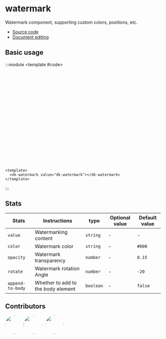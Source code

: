 # watermark

Watermark component, supporting custom colors, positions, etc.

- [Source code](https://github.com/dk-plus-ui/dk-plus-ui/tree/master/packages/components/dkwatermark)
- [Document editing](https://github.com/dk-plus-ui/dk-plus-ui/blob/master/docs/zh/components/dkwatermark.md)

## <a id="Basic usage">Basic usage</a>

:::module
<template #code>

<div class="dk-watermark-box" style="width: 100%;height: 300px;">
  <dk-watermark value="dk-watermark"></dk-watermark>
</div>
</template>

```vue
<template>
  <dk-watermark value="dk-watermark"></dk-watermark>
</template>
```

:::

## Stats

| Stats            | Instructions                       | type      | Optional value | Default value |
| ---------------- | ---------------------------------- | --------- | -------------- | ------------- |
| `value`          | Watermarking content               | `string`  | -              | -             |
| `color`          | Watermark color                    | `string`  | -              | `#000`        |
| `opacity`        | Watermark transparency             | `number`  | -              | `0.15`        |
| `rotate`         | Watermark rotation Angle           | `number`  | -              | `-20`         |
| `append-to-body` | Whether to add to the body element | `boolean` | -              | `false`       |


## Contributors

<div style='display: flex;'>
  <a href="https://github.com/WangYingJay" target="_blank">
    <img style='width:60px;height:60px;border-radius: 50%;' src="https://avatars.githubusercontent.com/u/117073291?s=64&v=4"/>
  </a>
  <a href="https://github.com/dk-plus-ui" target="_blank" style='margin-right:10px;'>
    <img style='width:60px;height:60px;border-radius: 50%;' src="https://avatars.githubusercontent.com/u/88755587?v=4" />
  </a>
  <a href="https://github.com/bugfix2020" target="_blank">
    <img style='width:60px;height:60px;border-radius: 50%;' src="https://avatars.githubusercontent.com/u/29813979?v=4"/>
  </a>
</div>